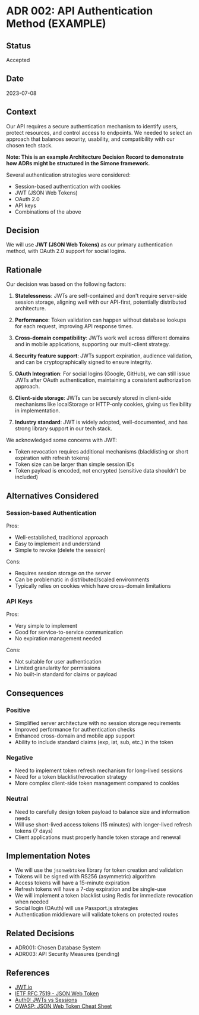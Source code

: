 # ADR 002: API Authentication Method (EXAMPLE)

## Status

Accepted

## Date

2023-07-08

## Context

Our API requires a secure authentication mechanism to identify users, protect resources, and control access to endpoints. We needed to select an approach that balances security, usability, and compatibility with our chosen tech stack.

**Note: This is an example Architecture Decision Record to demonstrate how ADRs might be structured in the Simone framework.**

Several authentication strategies were considered:

- Session-based authentication with cookies
- JWT (JSON Web Tokens)
- OAuth 2.0
- API keys
- Combinations of the above

## Decision

We will use **JWT (JSON Web Tokens)** as our primary authentication method, with OAuth 2.0 support for social logins.

## Rationale

Our decision was based on the following factors:

1. **Statelessness**: JWTs are self-contained and don't require server-side session storage, aligning well with our API-first, potentially distributed architecture.

2. **Performance**: Token validation can happen without database lookups for each request, improving API response times.

3. **Cross-domain compatibility**: JWTs work well across different domains and in mobile applications, supporting our multi-client strategy.

4. **Security feature support**: JWTs support expiration, audience validation, and can be cryptographically signed to ensure integrity.

5. **OAuth Integration**: For social logins (Google, GitHub), we can still issue JWTs after OAuth authentication, maintaining a consistent authorization approach.

6. **Client-side storage**: JWTs can be securely stored in client-side mechanisms like localStorage or HTTP-only cookies, giving us flexibility in implementation.

7. **Industry standard**: JWT is widely adopted, well-documented, and has strong library support in our tech stack.

We acknowledged some concerns with JWT:

- Token revocation requires additional mechanisms (blacklisting or short expiration with refresh tokens)
- Token size can be larger than simple session IDs
- Token payload is encoded, not encrypted (sensitive data shouldn't be included)

## Alternatives Considered

### Session-based Authentication

Pros:

- Well-established, traditional approach
- Easy to implement and understand
- Simple to revoke (delete the session)

Cons:

- Requires session storage on the server
- Can be problematic in distributed/scaled environments
- Typically relies on cookies which have cross-domain limitations

### API Keys

Pros:

- Very simple to implement
- Good for service-to-service communication
- No expiration management needed

Cons:

- Not suitable for user authentication
- Limited granularity for permissions
- No built-in standard for claims or payload

## Consequences

### Positive

- Simplified server architecture with no session storage requirements
- Improved performance for authentication checks
- Enhanced cross-domain and mobile app support
- Ability to include standard claims (exp, iat, sub, etc.) in the token

### Negative

- Need to implement token refresh mechanism for long-lived sessions
- Need for a token blacklist/revocation strategy
- More complex client-side token management compared to cookies

### Neutral

- Need to carefully design token payload to balance size and information needs
- Will use short-lived access tokens (15 minutes) with longer-lived refresh tokens (7 days)
- Client applications must properly handle token storage and renewal

## Implementation Notes

- We will use the `jsonwebtoken` library for token creation and validation
- Tokens will be signed with RS256 (asymmetric) algorithm
- Access tokens will have a 15-minute expiration
- Refresh tokens will have a 7-day expiration and be single-use
- We will implement a token blacklist using Redis for immediate revocation when needed
- Social login (OAuth) will use Passport.js strategies
- Authentication middleware will validate tokens on protected routes

## Related Decisions

- ADR001: Chosen Database System
- ADR003: API Security Measures (pending)

## References

- [JWT.io](https://jwt.io/)
- [IETF RFC 7519 - JSON Web Token](https://tools.ietf.org/html/rfc7519)
- [Auth0: JWTs vs Sessions](https://auth0.com/blog/cookies-vs-tokens-definitive-guide/)
- [OWASP: JSON Web Token Cheat Sheet](https://cheatsheetseries.owasp.org/cheatsheets/JSON_Web_Token_for_Java_Cheat_Sheet.html)
